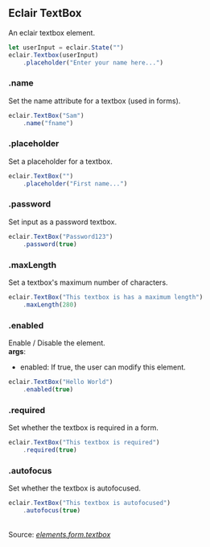 ## Eclair TextBox
An eclair textbox element.
```javascript
let userInput = eclair.State("")
eclair.Textbox(userInput)
    .placeholder("Enter your name here...")
```
### .name
Set the name attribute for a textbox (used in forms).
```javascript
eclair.TextBox("Sam")
    .name("fname")
```
### .placeholder
Set a placeholder for a textbox.
```javascript
eclair.TextBox("")
    .placeholder("First name...")
```
### .password
Set input as a password textbox.
```javascript
eclair.TextBox("Password123")
    .password(true)
```
### .maxLength
Set a textbox's maximum number of characters.
```javascript
eclair.TextBox("This textbox is has a maximum length")
    .maxLength(280)
```
### .enabled
Enable / Disable the element.
<br/>**args**:
- enabled: If true, the user can modify this element.
```javascript
eclair.TextBox("Hello World")
    .enabled(true)
```
### .required
Set whether the textbox is required in a form.
```javascript
eclair.TextBox("This textbox is required")
    .required(true)
```
### .autofocus
Set whether the textbox is autofocused.
```javascript
eclair.TextBox("This textbox is autofocused")
    .autofocus(true)
```

<br/>Source: [_elements.form.textbox_](https://github.com/SamGarlick/Eclair/tree/main/src/elements/form/textbox.js)